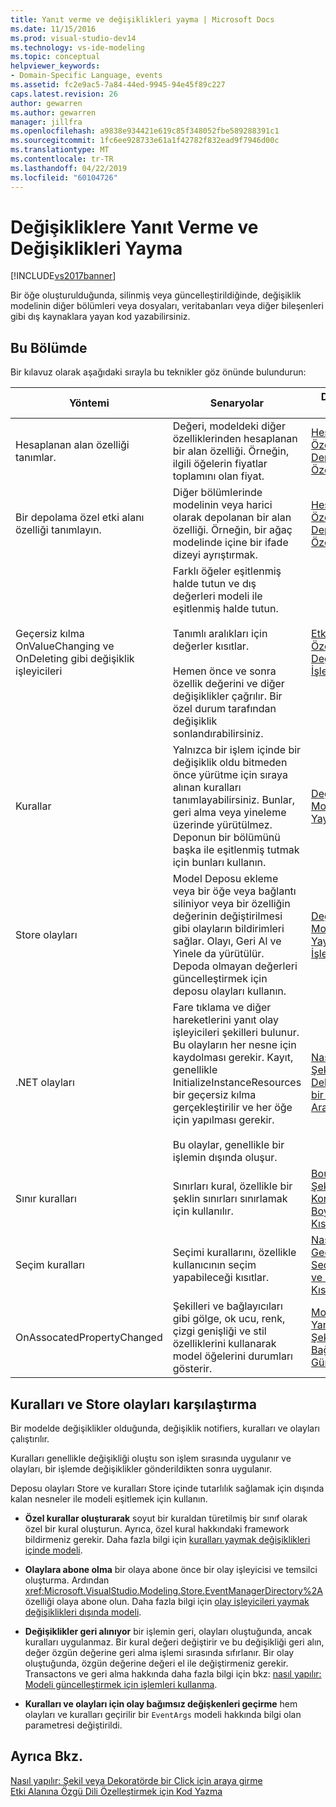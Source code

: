 ```yaml
---
title: Yanıt verme ve değişiklikleri yayma | Microsoft Docs
ms.date: 11/15/2016
ms.prod: visual-studio-dev14
ms.technology: vs-ide-modeling
ms.topic: conceptual
helpviewer_keywords:
- Domain-Specific Language, events
ms.assetid: fc2e9ac5-7a84-44ed-9945-94e45f89c227
caps.latest.revision: 26
author: gewarren
ms.author: gewarren
manager: jillfra
ms.openlocfilehash: a9838e934421e619c85f348052fbe589288391c1
ms.sourcegitcommit: 1fc6ee928733e61a1f42782f832ead9f7946d00c
ms.translationtype: MT
ms.contentlocale: tr-TR
ms.lasthandoff: 04/22/2019
ms.locfileid: "60104726"
---
```

# <a name="responding-to-and-propagating-changes"></a>Değişikliklere Yanıt Verme ve Değişiklikleri Yayma
[!INCLUDE[vs2017banner](../includes/vs2017banner.md)]

Bir öğe oluşturulduğunda, silinmiş veya güncelleştirildiğinde, değişiklik modelinin diğer bölümleri veya dosyaları, veritabanları veya diğer bileşenleri gibi dış kaynaklara yayan kod yazabilirsiniz.  
  
## <a name="in-this-section"></a>Bu Bölümde  
 Bir kılavuz olarak aşağıdaki sırayla bu teknikler göz önünde bulundurun:  
  
|Yöntemi|Senaryolar|Daha fazla bilgi için|  
|---------------|---------------|--------------------------|  
|Hesaplanan alan özelliği tanımlar.|Değeri, modeldeki diğer özelliklerinden hesaplanan bir alan özelliği. Örneğin, ilgili öğelerin fiyatlar toplamını olan fiyat.|[Hesaplanan ve Özel Depolama Özellikleri](../modeling/calculated-and-custom-storage-properties.md)|  
|Bir depolama özel etki alanı özelliği tanımlayın.|Diğer bölümlerinde modelinin veya harici olarak depolanan bir alan özelliği. Örneğin, bir ağaç modelinde içine bir ifade dizeyi ayrıştırmak.|[Hesaplanan ve Özel Depolama Özellikleri](../modeling/calculated-and-custom-storage-properties.md)|  
|Geçersiz kılma OnValueChanging ve OnDeleting gibi değişiklik işleyicileri|Farklı öğeler eşitlenmiş halde tutun ve dış değerleri modeli ile eşitlenmiş halde tutun.<br /><br /> Tanımlı aralıkları için değerler kısıtlar.<br /><br /> Hemen önce ve sonra özellik değerini ve diğer değişiklikler çağrılır. Bir özel durum tarafından değişiklik sonlandırabilirsiniz.|[Etki Alanı Özellik Değeri Değişiklik İşleyicileri](../modeling/domain-property-value-change-handlers.md)|  
|Kurallar|Yalnızca bir işlem içinde bir değişiklik oldu bitmeden önce yürütme için sıraya alınan kuralları tanımlayabilirsiniz. Bunlar, geri alma veya yineleme üzerinde yürütülmez. Deponun bir bölümünü başka ile eşitlenmiş tutmak için bunları kullanın.|[Değişiklikleri Modelin İçinde Yayan Kurallar](../modeling/rules-propagate-changes-within-the-model.md)|  
|Store olayları|Model Deposu ekleme veya bir öğe veya bağlantı siliniyor veya bir özelliğin değerinin değiştirilmesi gibi olayların bildirimleri sağlar. Olayı, Geri Al ve Yinele da yürütülür. Depoda olmayan değerleri güncelleştirmek için deposu olayları kullanın.|[Değişiklikleri Modelin Dışına Yayan Olay İşleyicileri](../modeling/event-handlers-propagate-changes-outside-the-model.md)|  
|.NET olayları|Fare tıklama ve diğer hareketlerini yanıt olay işleyicileri şekilleri bulunur. Bu olayların her nesne için kaydolması gerekir. Kayıt, genellikle InitializeInstanceResources bir geçersiz kılma gerçekleştirilir ve her öğe için yapılması gerekir.<br /><br /> Bu olaylar, genellikle bir işlemin dışında oluşur.|[Nasıl yapılır: Şekil veya Dekoratörde bir Tıklama için Araya Girme](../modeling/how-to-intercept-a-click-on-a-shape-or-decorator.md)|  
|Sınır kuralları|Sınırları kural, özellikle bir şeklin sınırları sınırlamak için kullanılır.|[BoundsRules Şekil Konumunu ve Boyutunu Kısıtlamama](../modeling/boundsrules-constrain-shape-location-and-size.md)|  
|Seçim kuralları|Seçimi kurallarını, özellikle kullanıcının seçim yapabileceği kısıtlar.|[Nasıl yapılır: Geçerli Seçime Erişme ve Seçimi Kısıtlama](../modeling/how-to-access-and-constrain-the-current-selection.md)|  
|OnAssocatedPropertyChanged|Şekilleri ve bağlayıcıları gibi gölge, ok ucu, renk, çizgi genişliği ve stil özelliklerini kullanarak model öğelerini durumları gösterir.|[Modeli Yansıtacak Şekilleri ve Bağlayıcıları Güncelleştirme](../modeling/updating-shapes-and-connectors-to-reflect-the-model.md)|  
  
## <a name="comparing-rules-and-store-events"></a>**Kuralları ve Store olayları karşılaştırma**  
 Bir modelde değişiklikler olduğunda, değişiklik notifiers, kuralları ve olayları çalıştırılır.  
  
 Kuralları genellikle değişikliği oluştu son işlem sırasında uygulanır ve olayları, bir işlemde değişiklikler gönderildikten sonra uygulanır.  
  
 Deposu olayları Store ve kuralları Store içinde tutarlılık sağlamak için dışında kalan nesneler ile modeli eşitlemek için kullanın.  
  
- **Özel kurallar oluşturarak** soyut bir kuraldan türetilmiş bir sınıf olarak özel bir kural oluşturun. Ayrıca, özel kural hakkındaki framework bildirmeniz gerekir. Daha fazla bilgi için [kuralları yaymak değişiklikleri içinde modeli](../modeling/rules-propagate-changes-within-the-model.md).  
  
- **Olaylara abone olma** bir olaya abone önce bir olay işleyicisi ve temsilci oluşturma. Ardından <xref:Microsoft.VisualStudio.Modeling.Store.EventManagerDirectory%2A>özelliği olaya abone olun. Daha fazla bilgi için [olay işleyicileri yaymak değişiklikleri dışında modeli](../modeling/event-handlers-propagate-changes-outside-the-model.md).  
  
- **Değişiklikler geri alınıyor** bir işlemin geri, olayları oluştuğunda, ancak kuralları uygulanmaz. Bir kural değeri değiştirir ve bu değişikliği geri alın, değer özgün değerine geri alma işlemi sırasında sıfırlanır. Bir olay oluştuğunda, özgün değerine değeri el ile değiştirmeniz gerekir. Transactons ve geri alma hakkında daha fazla bilgi için bkz: [nasıl yapılır: Modeli güncelleştirmek için işlemleri kullanma](../modeling/how-to-use-transactions-to-update-the-model.md).  
  
- **Kuralları ve olayları için olay bağımsız değişkenleri geçirme** hem olayları ve kuralları geçirilir bir `EventArgs` modeli hakkında bilgi olan parametresi değiştirildi.  
  
## <a name="see-also"></a>Ayrıca Bkz.  
 [Nasıl yapılır: Şekil veya Dekoratörde bir Click için araya girme](../modeling/how-to-intercept-a-click-on-a-shape-or-decorator.md)   
 [Etki Alanına Özgü Dili Özelleştirmek için Kod Yazma](../modeling/writing-code-to-customise-a-domain-specific-language.md)
